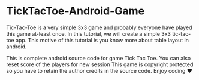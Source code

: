# TickTacToe-Android-Game
Tic-Tac-Toe is a very simple 3x3 game and probably everyone have played this game at-least once. In this tutorial, we will create a simple 3x3 tic-tac-toe app. This motive of this tutorial is you know more about table layout in android.

This is complete android source code for game Tick Tac Toe. You can also reset score of the players for new session
This game is copyright protected so you have to retain the author credits in the source code.
Enjoy coding ❤
